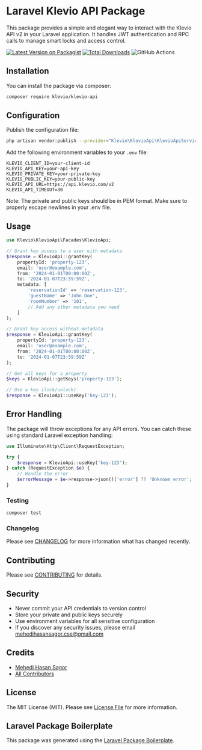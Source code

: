 # Laravel Klevio API Package

This package provides a simple and elegant way to interact with the Klevio API v2 in your Laravel application. It handles JWT authentication and RPC calls to manage smart locks and access control.

[![Latest Version on Packagist](https://img.shields.io/packagist/v/klevio/klevio-api.svg?style=flat-square)](https://packagist.org/packages/klevio/klevio-api)
[![Total Downloads](https://img.shields.io/packagist/dt/klevio/klevio-api.svg?style=flat-square)](https://packagist.org/packages/klevio/klevio-api)
![GitHub Actions](https://github.com/klevio/klevio-api/actions/workflows/main.yml/badge.svg)

## Installation

You can install the package via composer:

```bash
composer require klevio/klevio-api
```

## Configuration

Publish the configuration file:

```bash
php artisan vendor:publish --provider="Klevio\KlevioApi\KlevioApiServiceProvider"
```

Add the following environment variables to your `.env` file:

```env
KLEVIO_CLIENT_ID=your-client-id
KLEVIO_API_KEY=your-api-key
KLEVIO_PRIVATE_KEY=your-private-key
KLEVIO_PUBLIC_KEY=your-public-key
KLEVIO_API_URL=https://api.klevio.com/v2
KLEVIO_API_TIMEOUT=30
```

Note: The private and public keys should be in PEM format. Make sure to properly escape newlines in your .env file.

## Usage

```php
use Klevio\KlevioApi\Facades\KlevioApi;

// Grant key access to a user with metadata
$response = KlevioApi::grantKey(
    propertyId: 'property-123',
    email: 'user@example.com',
    from: '2024-01-01T00:00:00Z',
    to: '2024-01-07T23:59:59Z',
    metadata: [
        'reservationId' => 'reservation-123',
        'guestName' => 'John Doe',
        'roomNumber' => '101',
        // Add any other metadata you need
    ]
);

// Grant key access without metadata
$response = KlevioApi::grantKey(
    propertyId: 'property-123',
    email: 'user@example.com',
    from: '2024-01-01T00:00:00Z',
    to: '2024-01-07T23:59:59Z'
);

// Get all keys for a property
$keys = KlevioApi::getKeys('property-123');

// Use a key (lock/unlock)
$response = KlevioApi::useKey('key-123');
```

## Error Handling

The package will throw exceptions for any API errors. You can catch these using standard Laravel exception handling:

```php
use Illuminate\Http\Client\RequestException;

try {
    $response = KlevioApi::useKey('key-123');
} catch (RequestException $e) {
    // Handle the error
    $errorMessage = $e->response->json()['error'] ?? 'Unknown error';
}
```

### Testing

```bash
composer test
```

### Changelog

Please see [CHANGELOG](CHANGELOG.md) for more information what has changed recently.

## Contributing

Please see [CONTRIBUTING](CONTRIBUTING.md) for details.

## Security

- Never commit your API credentials to version control
- Store your private and public keys securely
- Use environment variables for all sensitive configuration
- If you discover any security issues, please email mehedihasansagor.cse@gmail.com

## Credits

-   [Mehedi Hasan Sagor](https://github.com/klevio )
-   [All Contributors](../../contributors)

## License

The MIT License (MIT). Please see [License File](LICENSE.md) for more information.

## Laravel Package Boilerplate

This package was generated using the [Laravel Package Boilerplate](https://laravelpackageboilerplate.com).
